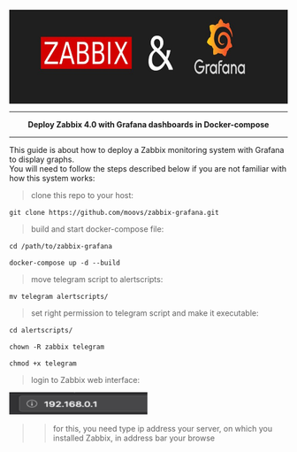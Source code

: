 <p>
  <img width="1000" height="170" align="center" src="https://github.com/moovs/zabbix-grafana/blob/master/src/ZabbixandGrafana.jpg">
</p>

***
<p align="center">
  <b>Deploy Zabbix 4.0 with Grafana dashboards in Docker-compose</b>
</p>

***
This guide is about how to deploy a Zabbix monitoring system with Grafana to display graphs.
<br>
You will need to follow the steps described below if you are not familiar with how this system works:

> clone this repo to your host:
```
git clone https://github.com/moovs/zabbix-grafana.git
```
> build and start docker-compose file:
```
cd /path/to/zabbix-grafana
```
```
docker-compose up -d --build
```
> move telegram script to alertscripts:
```
mv telegram alertscripts/
```
> set right permission to telegram script and make it executable:
```
cd alertscripts/
```
```
chown -R zabbix telegram
```
```
chmod +x telegram
```
> login to Zabbix web interface:
<img width="250" height="40" src="https://github.com/moovs/zabbix-grafana/blob/master/src/your_host.png">

>> for this, you need type ip address your server, on which you installed Zabbix, in address bar your browse
